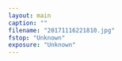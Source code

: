 ```yaml
---
layout: main
caption: ""
filename: "20171116221810.jpg"
fstop: "Unknown"
exposure: "Unknown"
---
```


